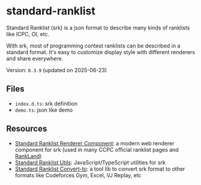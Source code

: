# standard-ranklist

Standard Ranklist (srk) is a json format to describe many kinds of ranklists like ICPC, OI, etc.

With srk, most of programming contest ranklists can be described in a standard format. It's easy to customize display style with different renderers and share everywhere.

Version: `0.3.9` (updated on 2025-06-23)

## Files

- `index.d.ts`: srk definition
- `demo.ts`: json like demo

## Resources

- [Standard Ranklist Renderer Component](https://github.com/algoux/standard-ranklist-renderer-component): a modern web renderer component for srk (used in many CCPC official ranklist pages and [RankLand](https://rl.algoux.org))
- [Standard Ranklist Utils](https://github.com/algoux/standard-ranklist-utils): JavaScript/TypeScript utilities for srk
- [Standard Ranklist Convert-to](https://github.com/algoux/standard-ranklist-convert-to): a tool lib to convert srk format to other formats like Codeforces Gym, Excel, VJ Replay, etc
